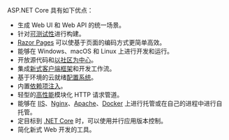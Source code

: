 ASP.NET Core 具有如下优点：

* 生成 Web UI 和 Web API 的统一场景。
* 针对[可测试性](xref:test/index)进行构建。
* [Razor Pages](xref:razor-pages/index) 可以使基于页面的编码方式更简单高效。
* 能够在 Windows、macOS 和 Linux 上进行开发和运行。
* 开放源代码和[以社区为中心](https://live.asp.net/)。
* 集成[新式客户端框架](xref:client-side/index)和开发工作流。
* 基于环境的云就绪[配置系统](xref:fundamentals/configuration/index)。
* 内置[依赖项注入](xref:fundamentals/dependency-injection)。
* 轻型的[高性能](https://github.com/aspnet/benchmarks)模块化 HTTP 请求管道。
* 能够在 [IIS](xref:host-and-deploy/iis/index)、[Nginx](xref:host-and-deploy/linux-nginx)、[Apache](xref:host-and-deploy/linux-apache)、[Docker](xref:host-and-deploy/docker/index) 上进行托管或在自己的进程中进行自托管。
* 定目标到 [.NET Core](/dotnet/articles/standard/choosing-core-framework-server) 时，可以使用并行应用版本控制。
* 简化新式 Web 开发的工具。